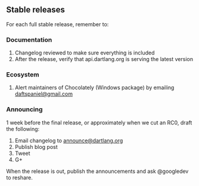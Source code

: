 ## Stable releases

For each full stable release, remember to:

### Documentation
1. Changelog reviewed to make sure everything is included
1. After the release, verify that api.dartlang.org is serving the latest version

### Ecosystem
1. Alert maintainers of Chocolately (Windows package) by emailing daftspaniel@gmail.com

### Announcing

1 week before the final release, or approximately when we cut an RC0,
draft the following:

1. Email changelog to announce@dartlang.org
1. Publish blog post
2. Tweet
3. G+

When the release is out, publish the announcements and ask @googledev to reshare.